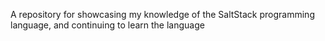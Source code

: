 A repository for showcasing my knowledge of the SaltStack programming language, and continuing to learn the language
